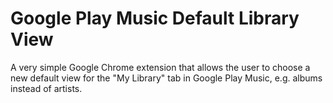 Google Play Music Default Library View
======================================

A very simple Google Chrome extension that allows the user to choose a new
default view for the "My Library" tab in Google Play Music, e.g. albums instead
of artists.

